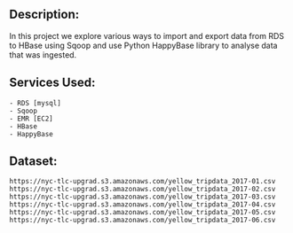 ## Description:
In this project we explore various ways to import and export data from RDS to HBase using Sqoop and use Python HappyBase library to analyse data that was ingested.

## Services Used:
    - RDS [mysql]
    - Sqoop
    - EMR [EC2]
    - HBase
    - HappyBase

## Dataset:
    https://nyc-tlc-upgrad.s3.amazonaws.com/yellow_tripdata_2017-01.csv
    https://nyc-tlc-upgrad.s3.amazonaws.com/yellow_tripdata_2017-02.csv
    https://nyc-tlc-upgrad.s3.amazonaws.com/yellow_tripdata_2017-03.csv
    https://nyc-tlc-upgrad.s3.amazonaws.com/yellow_tripdata_2017-04.csv
    https://nyc-tlc-upgrad.s3.amazonaws.com/yellow_tripdata_2017-05.csv
    https://nyc-tlc-upgrad.s3.amazonaws.com/yellow_tripdata_2017-06.csv

